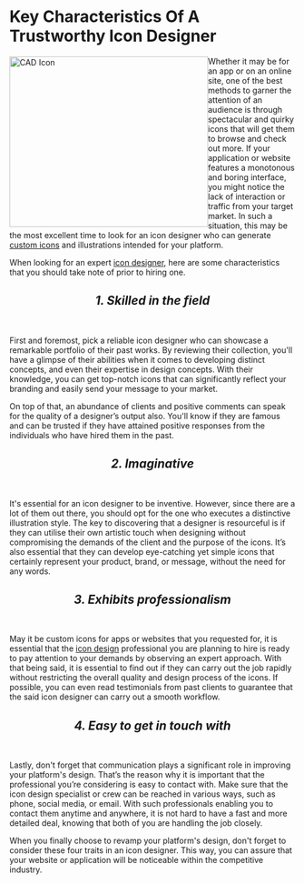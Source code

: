 # Key Characteristics Of A Trustworthy Icon Designer
<img src="https://icondesign.cabanova.com/files/n3x6-2u1n51jrr519-ymbhv.jpg" alt="CAD Icon" style="float:left;width:350px;height:300px;">


Whether it may be for an app or on an online site, one of the best methods to garner the attention of an audience is through spectacular and quirky icons that will get them to browse and check out more. If your application or website features a monotonous and boring interface, you might notice the lack of interaction or traffic from your target market. In such a situation, this may be the most excellent time to look for an icon designer who can generate <a href="https://www.creativefreedom.co.uk/custom-icons/">custom icons</a> and illustrations intended for your platform.

When looking for an expert <a href="https://www.creativefreedom.co.uk/icon-designer/">icon designer</a>, here are some characteristics that you should take note of prior to hiring one.

<h2><center><i><b>1. Skilled in the field</b></i></center></h2><br>

First and foremost, pick a reliable icon designer who can showcase a remarkable portfolio of their past works. By reviewing their collection, you'll have a glimpse of their abilities when it comes to developing distinct concepts, and even their expertise in design concepts. With their knowledge, you can get top-notch icons that can significantly reflect your branding and easily send your message to your market.

On top of that, an abundance of clients and positive comments can speak for the quality of a designer’s output also. You'll know if they are famous and can be trusted if they have attained positive responses from the individuals who have hired them in the past.

<h2><center><i><b>2. Imaginative</b></i></center></h2><br>

It's essential for an icon designer to be inventive. However, since there are a lot of them out there, you should opt for the one who executes a distinctive illustration style. The key to discovering that a designer is resourceful is if they can utilise their own artistic touch when designing without compromising the demands of the client and the purpose of the icons. It’s also essential that they can develop eye-catching yet simple icons that certainly represent your product, brand, or message, without the need for any words. 

<h2><center><i><b>3. Exhibits professionalism</b></i></center></h2><br>

May it be custom icons for apps or websites that you requested for, it is essential that the <a href="https://www.creativefreedom.co.uk/icon-design/">icon design</a> professional you are planning to hire is ready to pay attention to your demands by observing an expert approach. With that being said, it is essential to find out if they can carry out the job rapidly without restricting the overall quality and design process of the icons. If possible, you can even read testimonials from past clients to guarantee that the said icon designer can carry out a smooth workflow.

<h2><center><i><b>4. Easy to get in touch with</b></i></center></h2><br>

Lastly, don't forget that communication plays a significant role in improving your platform's design. That’s the reason why it is important that the professional you’re considering is easy to contact with. Make sure that the icon design specialist or crew can be reached in various ways, such as phone, social media, or email. With such professionals enabling you to contact them anytime and anywhere, it is not hard to have a fast and more detailed deal, knowing that both of you are handling the job closely.

When you finally choose to revamp your platform's design, don't forget to consider these four traits in an icon designer. This way, you can assure that your website or application will be noticeable within the competitive industry.


